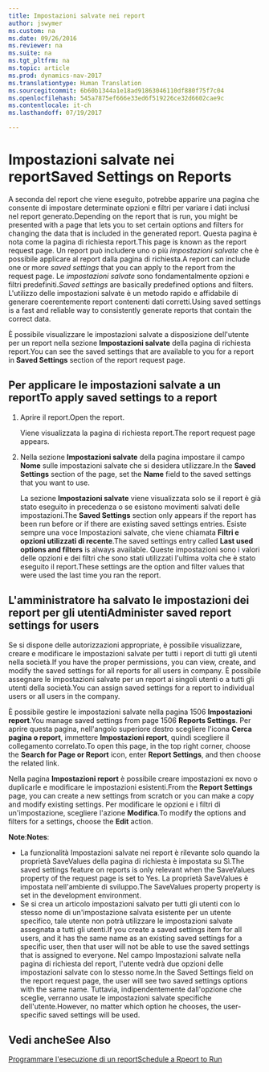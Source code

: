 ```yaml
---
title: Impostazioni salvate nei report
author: jswymer
ms.custom: na
ms.date: 09/26/2016
ms.reviewer: na
ms.suite: na
ms.tgt_pltfrm: na
ms.topic: article
ms.prod: dynamics-nav-2017
ms.translationtype: Human Translation
ms.sourcegitcommit: 6b60b1344a1e18ad91863046110df880f75f7c04
ms.openlocfilehash: 545a7875ef666e33ed6f519226ce32d6602cae9c
ms.contentlocale: it-ch
ms.lasthandoff: 07/19/2017

---
```

# <a name="saved-settings-on-reports"></a><span data-ttu-id="058d0-102">Impostazioni salvate nei report</span><span class="sxs-lookup"><span data-stu-id="058d0-102">Saved Settings on Reports</span></span>
<span data-ttu-id="058d0-103">A seconda del report che viene eseguito, potrebbe apparire una pagina che consente di impostare determinate opzioni e filtri per variare i dati inclusi nel report generato.</span><span class="sxs-lookup"><span data-stu-id="058d0-103">Depending on the report that is run, you might be presented with a page that lets you to set certain options and filters for changing the data that is included in the generated report.</span></span> <span data-ttu-id="058d0-104">Questa pagina è nota come la pagina di richiesta report.</span><span class="sxs-lookup"><span data-stu-id="058d0-104">This page is known as the report request page.</span></span> <span data-ttu-id="058d0-105">Un report può includere uno o più *impostazioni salvate* che è possibile applicare al report dalla pagina di richiesta.</span><span class="sxs-lookup"><span data-stu-id="058d0-105">A report can include one or more *saved settings* that you can apply to the report from the request page.</span></span> <span data-ttu-id="058d0-106">Le *impostazioni salvate* sono fondamentalmente opzioni e filtri predefiniti.</span><span class="sxs-lookup"><span data-stu-id="058d0-106">*Saved settings* are basically predefined options and filters.</span></span> <span data-ttu-id="058d0-107">L'utilizzo delle impostazioni salvate è un metodo rapido e affidabile di generare coerentemente report contenenti dati corretti.</span><span class="sxs-lookup"><span data-stu-id="058d0-107">Using saved settings is a fast and reliable way to consistently generate reports that contain the correct data.</span></span>

<span data-ttu-id="058d0-108">È possibile visualizzare le impostazioni salvate a disposizione dell'utente per un report nella sezione **Impostazioni salvate** della pagina di richiesta report.</span><span class="sxs-lookup"><span data-stu-id="058d0-108">You can see the saved settings that are available to you for a report in **Saved Settings** section of the report request page.</span></span>

## <a name="to-apply-saved-settings-to-a-report"></a><span data-ttu-id="058d0-109">Per applicare le impostazioni salvate a un report</span><span class="sxs-lookup"><span data-stu-id="058d0-109">To apply saved settings to a report</span></span>
1.  <span data-ttu-id="058d0-110">Aprire il report.</span><span class="sxs-lookup"><span data-stu-id="058d0-110">Open the report.</span></span>

    <span data-ttu-id="058d0-111">Viene visualizzata la pagina di richiesta report.</span><span class="sxs-lookup"><span data-stu-id="058d0-111">The report request page appears.</span></span>    
2.  <span data-ttu-id="058d0-112">Nella sezione **Impostazioni salvate** della pagina impostare il campo **Nome** sulle impostazioni salvate che si desidera utilizzare.</span><span class="sxs-lookup"><span data-stu-id="058d0-112">In the **Saved Settings** section of the page, set the **Name** field  to the saved settings that you want to use.</span></span>

    <span data-ttu-id="058d0-113">La sezione **Impostazioni salvate** viene visualizzata solo se il report è già stato eseguito in precedenza o se esistono movimenti salvati delle impostazioni.</span><span class="sxs-lookup"><span data-stu-id="058d0-113">The **Saved Settings** section only appears if the report has been run before or if there are existing saved settings entries.</span></span> <span data-ttu-id="058d0-114">Esiste sempre una voce Impostazioni salvate, che viene chiamata **Filtri e opzioni utilizzati di recente**.</span><span class="sxs-lookup"><span data-stu-id="058d0-114">The saved settings entry called **Last used options and filters** is always available.</span></span> <span data-ttu-id="058d0-115">Queste impostazioni sono i valori delle opzioni e dei filtri che sono stati utilizzati l'ultima volta che è stato eseguito il report.</span><span class="sxs-lookup"><span data-stu-id="058d0-115">These settings are the option and filter values that were used the last time you ran the report.</span></span>

## <a name="administer-saved-report-settings-for-users"></a><span data-ttu-id="058d0-116">L'amministratore ha salvato le impostazioni dei report per gli utenti</span><span class="sxs-lookup"><span data-stu-id="058d0-116">Administer saved report settings for users</span></span>
<span data-ttu-id="058d0-117">Se si dispone delle autorizzazioni appropriate, è possibile visualizzare, creare e modificare le impostazioni salvate per tutti i report di tutti gli utenti nella società.</span><span class="sxs-lookup"><span data-stu-id="058d0-117">If you have the proper permissions, you can view, create, and modify the saved settings for all reports for all users in company.</span></span> <span data-ttu-id="058d0-118">È possibile assegnare le impostazioni salvate per un report ai singoli utenti o a tutti gli utenti della società.</span><span class="sxs-lookup"><span data-stu-id="058d0-118">You can assign saved settings for a report to individual users or all users in the company.</span></span>

<span data-ttu-id="058d0-119">È possibile gestire le impostazioni salvate nella pagina 1506 **Impostazioni report**.</span><span class="sxs-lookup"><span data-stu-id="058d0-119">You manage saved settings from page 1506 **Reports Settings**.</span></span> <span data-ttu-id="058d0-120">Per aprire questa pagina, nell'angolo superiore destro scegliere l'icona **Cerca pagina o report**, immettere **Impostazioni report**, quindi scegliere il collegamento correlato.</span><span class="sxs-lookup"><span data-stu-id="058d0-120">To open this page, in the top right corner, choose the **Search for Page or Report** icon, enter **Report Settings**, and then choose the related link.</span></span> 

<span data-ttu-id="058d0-121">Nella pagina **Impostazioni report** è possibile creare impostazioni ex novo o duplicarle e modificare le impostazioni esistenti.</span><span class="sxs-lookup"><span data-stu-id="058d0-121">From the **Report Settings** page, you can create a new settings from scratch or you can make a copy and modify existing settings.</span></span> <span data-ttu-id="058d0-122">Per modificare le opzioni e i filtri di un'impostazione, scegliere l'azione **Modifica**.</span><span class="sxs-lookup"><span data-stu-id="058d0-122">To modify the options and filters for a settings, choose the **Edit** action.</span></span>

<span data-ttu-id="058d0-123">**Note**:</span><span class="sxs-lookup"><span data-stu-id="058d0-123">**Notes**:</span></span>
-    <span data-ttu-id="058d0-124">La funzionalità Impostazioni salvate nei report è rilevante solo quando la proprietà SaveValues della pagina di richiesta è impostata su Sì.</span><span class="sxs-lookup"><span data-stu-id="058d0-124">The saved settings feature on reports is only relevant when the SaveValues property of the request page is set to Yes.</span></span> <span data-ttu-id="058d0-125">La proprietà SaveValues è impostata nell'ambiente di sviluppo.</span><span class="sxs-lookup"><span data-stu-id="058d0-125">The SaveValues property property is set in the development environment.</span></span>
-    <span data-ttu-id="058d0-126">Se si crea un articolo impostazioni salvato per tutti gli utenti con lo stesso nome di un'impostazione salvata esistente per un utente specifico, tale utente non potrà utilizzare le impostazioni salvate assegnata a tutti gli utenti.</span><span class="sxs-lookup"><span data-stu-id="058d0-126">If you create a saved settings item for all users, and it has the same name as an existing saved settings for a specific user, then that user will not be able to use the saved settings that is assigned to everyone.</span></span>  <span data-ttu-id="058d0-127">Nel campo Impostazioni salvate nella pagina di richiesta del report, l'utente vedrà due opzioni delle impostazioni salvate con lo stesso nome.</span><span class="sxs-lookup"><span data-stu-id="058d0-127">In the Saved Settings field on the report request page, the user will see two saved settings options with the same name.</span></span> <span data-ttu-id="058d0-128">Tuttavia, indipendentemente dall'opzione che sceglie, verranno usate le impostazioni salvate specifiche dell'utente.</span><span class="sxs-lookup"><span data-stu-id="058d0-128">However, no matter which option he chooses, the user-specific saved settings will be used.</span></span>

## <a name="see-also"></a><span data-ttu-id="058d0-129">Vedi anche</span><span class="sxs-lookup"><span data-stu-id="058d0-129">See Also</span></span>
[<span data-ttu-id="058d0-130">Programmare l'esecuzione di un report</span><span class="sxs-lookup"><span data-stu-id="058d0-130">Schedule a Rpeort to Run</span></span>](ui-schedule-report.md)


